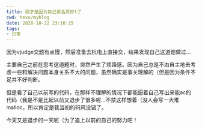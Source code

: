 ```yaml
---
title: 刚才是因为自己莫名其妙t了
cwd: hexo/myblog
date: 2020-10-22 23:16:15
tags:
- 日常
---
```


因为vjudge交题有点慢，然后准备去杭电上直接交，结果发现自己这道题做过...

主要自己之前在思考这道题时，突然产生了烦躁感。因为自己总是不由自主地去考虑一些和解决问题本身关系不大的问题，虽然确实是事关理解的（但是因为条件不足并不好判断。

但是看了自己以前写的代码，在那样不理解的情况下都能逼着自己写出来能ac的代码（我是不是比起以前又退步了很多呢...不禁这样想着（没人会写一大堆malloc，所以肯定是我当初的码风没错了。

今天又是退步的一天呢（为了追上以前的自己的努力吧！

